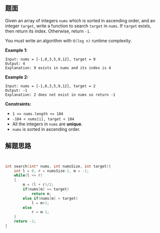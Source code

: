 ## 题面

Given an array of integers `nums` which is sorted in ascending order, and an integer `target`, write a function to search `target` in `nums`. If `target` exists, then return its index. Otherwise, return `-1`.

You must write an algorithm with `O(log n)` runtime complexity.

 

**Example 1:**

```
Input: nums = [-1,0,3,5,9,12], target = 9
Output: 4
Explanation: 9 exists in nums and its index is 4
```

**Example 2:**

```
Input: nums = [-1,0,3,5,9,12], target = 2
Output: -1
Explanation: 2 does not exist in nums so return -1
```

 

**Constraints:**

- `1 <= nums.length <= 104`
- `-104 < nums[i], target < 104`
- All the integers in `nums` are **unique**.
- `nums` is sorted in ascending order.

## 解题思路

```c


int search(int* nums, int numsSize, int target){
    int l = 0, r = numsSize-1, m = -1;
    while(l <= r)
    {
        m = (l + r)/2;
        if(nums[m] == target)
            return m;
        else if(nums[m] < target)
            l = m+1;
        else
            r = m-1;
    }
    return -1;
}
```

